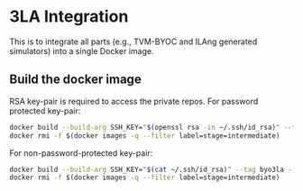 # 3LA Integration 

This is to integrate all parts (e.g., TVM-BYOC and ILAng generated simulators) into a single Docker image.

## Build the docker image

RSA key-pair is required to access the private repos. For password protected key-pair:

``` bash
docker build --build-arg SSH_KEY="$(openssl rsa -in ~/.ssh/id_rsa)" --tag byo3la --file Dockerfile .
docker rmi -f $(docker images -q --filter label=stage=intermediate)
```

For non-password-protected key-pair:

``` bash
docker build --build-arg SSH_KEY="$(cat ~/.ssh/id_rsa)" --tag byo3la --file Dockerfile .
docker rmi -f $(docker images -q --filter label=stage=intermediate)
```

